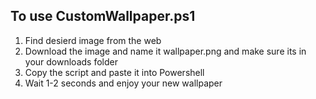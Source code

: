 To use CustomWallpaper.ps1
-----------------------------
1. Find desierd image from the web
2. Download the image and name it wallpaper.png and make sure
    its in your downloads folder
3. Copy the script and paste it into Powershell
4. Wait 1-2 seconds and enjoy your new wallpaper
